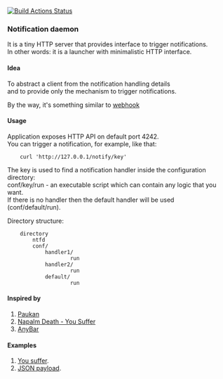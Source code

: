 [![Build Actions Status](https://github.com/yantonov/ntfd/workflows/ci/badge.svg)](https://github.com/yantonov/ntfd/actions)

### Notification daemon

It is a tiny HTTP server that provides interface to trigger notifications.  
In other words: it is a launcher with minimalistic HTTP interface.

#### Idea
To abstract a client from the notification handling details   
and to provide only the mechanism to trigger notifications.  

By the way, it's something similar to [webhook](https://github.com/adnanh/webhook)

#### Usage

Application exposes HTTP API on default port 4242.  
You can trigger a notification, for example, like that:
```
    curl 'http://127.0.0.1/notify/key'
```
The key is used to find a notification handler inside the configuration directory:  
conf/key/run - an executable script which can contain any logic that you want.  
If there is no handler then the default handler will be used (conf/default/run).  

Directory structure:
```
    directory
        ntfd
        conf/
            handler1/
                    run
            handler2/
                    run
            default/
                    run
```
#### Inspired by
1. [Paukan](https://youtu.be/n1Fsz-I8Qag?t=285)
2. [Napalm Death - You Suffer](https://www.youtube.com/watch?v=ybGOT4d2Hs8)
3. [AnyBar](https://github.com/tonsky/AnyBar)

#### Examples
1. [You suffer](https://github.com/yantonov/ntfd/tree/master/examples/you_suffer).
2. [JSON payload](https://github.com/yantonov/ntfd/tree/master/examples/payload).

